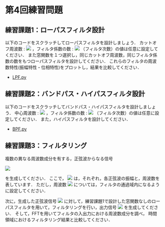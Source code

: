 # 第4回練習問題

## 練習課題1：ローパスフィルタ設計

以下のコードをスクラッチしてローパスフィルタを設計しましょう．
カットオフ周波数 : 
<img src="https://render.githubusercontent.com/render/math?math=%5Cdisplaystyle+%5Comega_c%0A" >
，フィルタ係数の数 : 
<img src="https://render.githubusercontent.com/render/math?math=%5Cdisplaystyle+2N%2B1%0A" >
（フィルタ次数）の値は任意に設定してください．
また窓関数を１つ選択し，同じカットオフ周波数，同じフィルタ係数の数をもつローパスフィルタを設計してください．
これらのフィルタの周波数特性(振幅特性・位相特性)をプロットし，結果を比較してください．

- [LPF.py](https://github.com/Shimamura-Lab-SU/Sharing-Knowledge-Database/blob/master/python_exercise/04_digital_filter/TestLPF.py)

## 練習課題2：バンドパス・ハイパスフィルタ設計

以下のコードをスクラッチしてバンドパス・ハイパスフィルタを設計しましょう．
中心周波数 : 
<img src="https://render.githubusercontent.com/render/math?math=%5Cdisplaystyle+%5Comega_0%0A" >
，フィルタ係数の数 : 
<img src="https://render.githubusercontent.com/render/math?math=%5Cdisplaystyle+2N%2B1%0A" >
（フィルタ次数）の値は任意に設定してください．
また，ハイパスフィルタを設計してください．

- [BPF.py](https://github.com/Shimamura-Lab-SU/Sharing-Knowledge-Database/blob/master/python_exercise/04_digital_filter/TestBPF.py)

## 練習課題3：フィルタリング

複数の異なる周波数成分を有する，正弦波からなる信号

<img src="https://render.githubusercontent.com/render/math?math=%5Cdisplaystyle+%5Cbegin%7Balign%2A%7D%0Ax%28n%29+%3D+%5Csum_%7Bi%3D1%7D%5E%7BP%7D+A_i+%5Csin+%5Cleft%28+2%5Cpi+f_i+n+%5Cright%29+%5Cqquad+%28%5Cbecause+%5C%3B+P+%5Cgeq+2%29%0A%5Cend%7Balign%2A%7D%0A" >

を生成してください．
ここで，
<img src="https://render.githubusercontent.com/render/math?math=%5Cdisplaystyle+A_i%2C%5C%2Cf_i%5C%3B+%5Cquad+%28i%3D1%2C2%2C%5Cdots%2CP%29%0A" >
は，それぞれ，各正弦波の振幅と，周波数を表しています．
ただし，周波数
<img src="https://render.githubusercontent.com/render/math?math=%5Cdisplaystyle+f_1" >
については，フィルタの通過域内になるように設定してください．

次に，生成した正弦波信号
<img src="https://render.githubusercontent.com/render/math?math=%5Cdisplaystyle+x%28n%29">
に対して，練習課題1で設計した窓関数なしのローパスフィルタを用いて，フィルタリングを行い，出力信号
<img src="https://render.githubusercontent.com/render/math?math=%5Cdisplaystyle+y%28n%29">
を生成してください．
そして，FFTを用いてフィルタの入出力における周波数成分を調べ，
時間領域におけるフィルタリング結果と比較してください．

